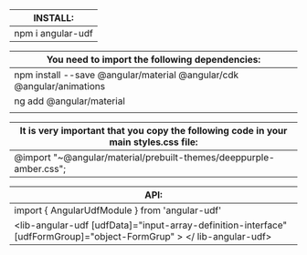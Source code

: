 
| INSTALL:                    |
| --------------------------- |
| npm i angular-udf           |


| You need to import the following dependencies:|
| --------------------------------------------------------------------- |
| npm install --save @angular/material @angular/cdk @angular/animations |
| ng add @angular/material                                              |
|                                                                       |


| It is very important that you copy the following code in your main styles.css file:|
| ----------------------------------------------------------------- |
| @import "~@angular/material/prebuilt-themes/deeppurple-amber.css";|


| API:                                                                                                                  |
| --------------------------------------------------------------------------------------------------------------------- |
| import { AngularUdfModule } from 'angular-udf'                                                                        |
| <lib-angular-udf [udfData]="input-array-definition-interface" [udfFormGroup]="object-FormGrup" >  </ lib-angular-udf> |
